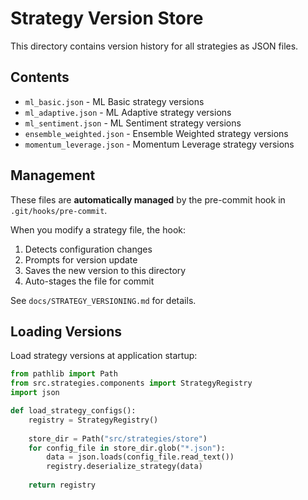 # Strategy Version Store

This directory contains version history for all strategies as JSON files.

## Contents

- `ml_basic.json` - ML Basic strategy versions
- `ml_adaptive.json` - ML Adaptive strategy versions
- `ml_sentiment.json` - ML Sentiment strategy versions
- `ensemble_weighted.json` - Ensemble Weighted strategy versions
- `momentum_leverage.json` - Momentum Leverage strategy versions

## Management

These files are **automatically managed** by the pre-commit hook in `.git/hooks/pre-commit`.

When you modify a strategy file, the hook:
1. Detects configuration changes
2. Prompts for version update
3. Saves the new version to this directory
4. Auto-stages the file for commit

See `docs/STRATEGY_VERSIONING.md` for details.

## Loading Versions

Load strategy versions at application startup:

```python
from pathlib import Path
from src.strategies.components import StrategyRegistry
import json

def load_strategy_configs():
    registry = StrategyRegistry()
    
    store_dir = Path("src/strategies/store")
    for config_file in store_dir.glob("*.json"):
        data = json.loads(config_file.read_text())
        registry.deserialize_strategy(data)
    
    return registry
```

